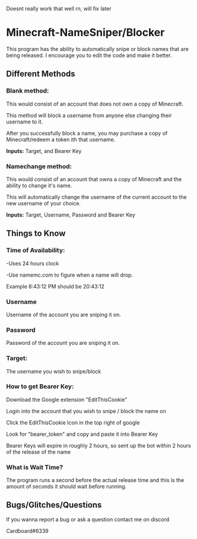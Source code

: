 
Doesnt really work that well rn, will fix later
# Minecraft-NameSniper/Blocker

This program has the ability to automatically snipe or block names that are being released. I encourage you to edit the code and make it better.
## Different Methods

### **Blank method**:
This would consist of an account that does not own a copy of Minecraft.

This method will block a username from anyone else changing their username to it.

After you successfully block a name, you may purchase a copy of Minecraft/redeem a token ith that username.

**Inputs:** Target, and Bearer Key

### **Namechange method**:
This would consist of an account that owns a copy of Minecraft and the ability to change it's name.

This will automatically change the username of the current account to the new username of your choice.

**Inputs:** Target, Username, Password and Bearer Key

## Things to Know
### Time of Availability:
-Uses 24 hours clock

-Use namemc.com to figure when a name will drop.

Example 8:43:12 PM should be 20:43:12

### Username
Username of the account you are sniping it on.
### Password
Password of the account you are sniping it on.
### Target:
The username you wish to snipe/block
### How to get Bearer Key:
Download the Google extension "EditThisCookie"

Login into the account that you wish to snipe / block the name on

Click the EditThisCookie Icon in the top right of google

Look for "bearer_token" and copy and paste it into Bearer Key

Bearer Keys will expire in roughly 2 hours, so sent up the bot within 2 hours of the release of the name
### What is Wait Time?
The program runs a second before the actual release time and this is the amount of seconds it should wait before running.
## Bugs/Glitches/Questions
If you wanna report a bug or ask a question contact me on discord

Cardboard#6339

